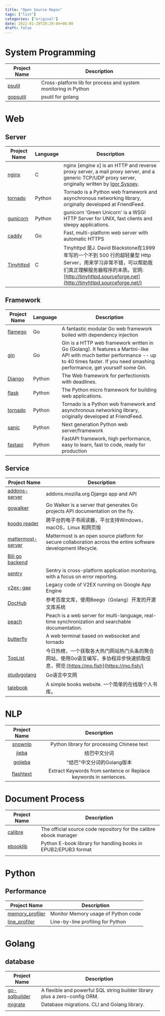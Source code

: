 ```yaml
---
title: "Open Source Repos"
tags: ["list"]
categories: ["original"]
date: 2022-01-20T20:29:04+08:00
draft: false
---
```


# System Programming

| Project Name                                   | Description                                                  |
| ---------------------------------------------- | ------------------------------------------------------------ |
| [psutil](https://github.com/giampaolo/psutil)  | Cross-platform lib for process and system monitoring in Python |
| [gopsutil](https://github.com/shirou/gopsutil) | psutil for golang                                            |

# Web

## Server

| Project Name                                      | Language | Description                                                  |
| ------------------------------------------------- | -------- | ------------------------------------------------------------ |
| [nginx](https://github.com/nginx/nginx)           | C        | nginx [engine x] is an HTTP and reverse proxy server, a mail proxy server, and a generic TCP/UDP proxy server, originally written by [Igor Sysoev](http://sysoev.ru/en/). |
| [tornado](https://github.com/tornadoweb/tornado)  | Python   | Tornado is a Python web framework and asynchronous networking library, originally developed at FriendFeed. |
| [gunicorn](https://github.com/benoitc/gunicorn)   | Python   | gunicorn 'Green Unicorn' is a WSGI HTTP Server for UNIX, fast clients and sleepy applications. |
| [caddy](https://github.com/caddyserver/caddy)     | Go       | Fast, multi-platform web server with automatic HTTPS         |
| [Tinyhttpd](https://github.com/EZLippi/Tinyhttpd) | C        | Tinyhttpd 是J. David Blackstone在1999年写的一个不到 500 行的超轻量型 Http Server，用来学习非常不错，可以帮助我们真正理解服务器程序的本质。官网:[http://tinyhttpd.sourceforge.net](http://tinyhttpd.sourceforge.net/) |



## Framework

| Project Name                                     | Language | Description                                                  |
| ------------------------------------------------ | -------- | ------------------------------------------------------------ |
| [flamego](https://github.com/flamego/flamego)    | Go       | A fantastic modular Go web framework boiled with dependency injection |
| [gin](https://github.com/gin-gonic/gin)          | Go       | Gin is a HTTP web framework written in Go (Golang). It features a Martini-like API with much better performance -- up to 40 times faster. If you need smashing performance, get yourself some Gin. |
| [Django](https://github.com/django/django)       | Python   | The Web framework for perfectionists with deadlines.         |
| [flask](https://github.com/pallets/flask)        | Python   | The Python micro framework for building web applications.    |
| [tornado](https://github.com/tornadoweb/tornado) | Python   | Tornado is a Python web framework and asynchronous networking library, originally developed at FriendFeed. |
| [sanic](https://github.com/sanic-org/sanic)      | Python   | Next generation Python web server/framework                  |
| [fastapi](https://github.com/tiangolo/fastapi)   | Python   | FastAPI framework, high performance, easy to learn, fast to code, ready for production |



## Service

| Project Name                                                 | Description                                                  |
| ------------------------------------------------------------ | ------------------------------------------------------------ |
| [addons-server](https://github.com/mozilla/addons-server)    | addons.mozilla.org Django app and API                        |
| [gowalker](https://github.com/unknwon/gowalker)              | Go Walker is a server that generates Go projects API documentation on the fly. |
| [koodo reader](https://gitee.com/troyeguo/koodo-reader)      | 跨平台的电子书阅读器，平台支持Windows，macOS，Linux 和网页版 |
| [mattermost-server](https://github.com/mattermost/mattermost-server.git) | Mattermost is an open source platform for secure collaboration across the entire software development lifecycle. |
| [Bili go backend](https://github.com/changwh/go-common)      |                                                              |
| [sentry](https://github.com/getsentry/sentry)                | Sentry is cross-platform application monitoring, with a focus on error reporting. |
| [v2ex-gae](https://github.com/livid/v2ex-gae.git)            | Legacy code of V2EX running on Google App Engine             |
| [DocHub](https://github.com/TruthHun/DocHub)                 | 参考百度文库，使用Beego（Golang）开发的开源文库系统          |
| [peach](https://github.com/peachdocs/peach)                  | Peach is a web server for multi-language, real-time synchronization and searchable documentation. |
| [butterfly](https://github.com/paradoxxxzero/butterfly)      | A web terminal based on websocket and tornado                |
| [TopList](https://github.com/tophubs/TopList)                | 今日热榜，一个获取各大热门网站热门头条的聚合网站，使用Go语言编写，多协程异步快速抓取信息，预览:[https://mo.fish](https://mo.fish/) |
| [studygolang](https://github.com/studygolang/studygolang)    | Go语言中文网                                                 |
| [talebook](https://github.com/talebook/talebook)             | A simple books website. 一个简单的在线版个人书库。           |

# NLP

|                   Project Name                    |                         Description                          |
| :-----------------------------------------------: | :----------------------------------------------------------: |
|   [snownlp](https://github.com/isnowfy/snownlp)   |          Python library for processing Chinese text          |
|      [jieba](https://github.com/fxsjy/jieba)      |                         结巴中文分词                         |
|   [gojieba](https://github.com/yanyiwu/gojieba)   |                  "结巴"中文分词的Golang版本                  |
| [flashtext](https://github.com/vi3k6i5/flashtext) | Extract Keywords from sentence or Replace keywords in sentences. |



# Document Process

| Project Name                                     | Description                                                  |
| ------------------------------------------------ | ------------------------------------------------------------ |
| [calibre](https://github.com/kovidgoyal/calibre) | The official source code repository for the calibre ebook manager |
| [ebooklib](https://github.com/aerkalov/ebooklib) | Python E-book library for handling books in EPUB2/EPUB3 format |
|                                                  |                                                              |



# Python

## Performance

| Project Name                                                 | Description                         |
| ------------------------------------------------------------ | ----------------------------------- |
| [memory_profiler](https://github.com/pythonprofilers/memory_profiler) | Monitor Memory usage of Python code |
| [line_profiler](https://github.com/pyutils/line_profiler)    | Line-by-line profiling for Python   |

# Golang

## database

| Project Name                                             | Description                                                  |
| -------------------------------------------------------- | ------------------------------------------------------------ |
| [go-sqlbuilder](https://github.com/huandu/go-sqlbuilder) | A flexible and powerful SQL string builder library plus a zero-config ORM. |
| [migrate](https://github.com/golang-migrate/migrate)     | Database migrations. CLI and Golang library.                 |
|                                                          |                                                              |


